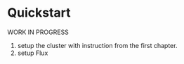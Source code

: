 # Quickstart

WORK IN PROGRESS

1. setup the cluster with instruction from the first chapter.
2. setup Flux 